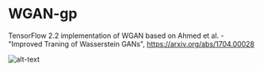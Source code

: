 # WGAN-gp
TensorFlow 2.2 implementation of WGAN based on Ahmed et al. - "Improved Traning of Wasserstein GANs", https://arxiv.org/abs/1704.00028

![alt-text](https://github.com/MiloszGrabski/WGAN-gp/blob/master/wgan.gif)
